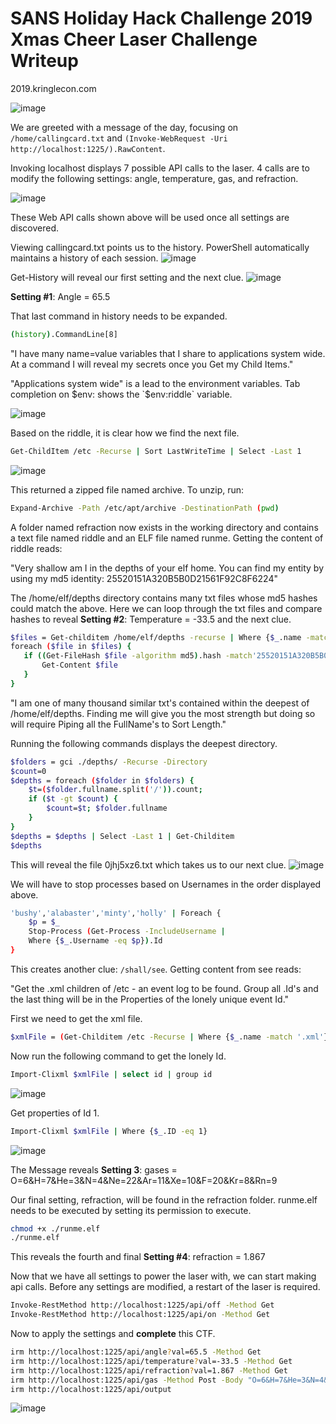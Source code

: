 # SANS Holiday Hack Challenge 2019 Xmas Cheer Laser Challenge Writeup
2019.kringlecon.com

![image](https://user-images.githubusercontent.com/54376366/70858214-19df3e80-1ebb-11ea-8b3f-c229510aa309.png)

We are greeted with a message of the day, focusing on `/home/callingcard.txt` and `(Invoke-WebRequest -Uri http://localhost:1225/).RawContent`.

Invoking localhost displays 7 possible API calls to the laser. 4 calls are to modify the following settings: angle, temperature, gas, and refraction.

![image](https://user-images.githubusercontent.com/54376366/70858279-7727bf80-1ebc-11ea-8ea2-f0ba040596fb.png)

These Web API calls shown above will be used once all settings are discovered.

Viewing callingcard.txt points us to the history. PowerShell automatically maintains a history of each session. 
![image](https://user-images.githubusercontent.com/54376366/70858330-5a3fbc00-1ebd-11ea-9acb-475440b49257.png)

Get-History will reveal our first setting and the next clue.
![image](https://user-images.githubusercontent.com/54376366/70858379-5eb8a480-1ebe-11ea-9501-a8e2b9acf9ab.png)

**Setting #1**: Angle = 65.5

That last command in history needs to be expanded.
```sh
(history).CommandLine[8]
```
"I have many name=value variables that I share to applications system wide. At a command I will reveal my secrets once you Get my Child Items."


"Applications system wide" is a lead to the environment variables. Tab completion on $env: shows the `$env:riddle` variable.

![image](https://user-images.githubusercontent.com/54376366/70858555-3aaa9280-1ec1-11ea-8ed1-bef2b2675f53.png)

Based on the riddle, it is clear how we find the next file.
```sh
Get-ChildItem /etc -Recurse | Sort LastWriteTime | Select -Last 1
```
![image](https://user-images.githubusercontent.com/54376366/70858647-0d5ee400-1ec3-11ea-97db-077a7eddfab7.png)

This returned a zipped file named archive. To unzip, run: 
```sh
Expand-Archive -Path /etc/apt/archive -DestinationPath (pwd)
```
A folder named refraction now exists in the working directory and contains a text file named riddle and an ELF file named runme. Getting the content of riddle reads:

"Very shallow am I in the depths of your elf home. You can find my entity by using my md5 identity: 25520151A320B5B0D21561F92C8F6224"


The /home/elf/depths directory contains many txt files whose md5 hashes could match the above. Here we can loop through the txt files and compare hashes to reveal **Setting #2**: Temperature = -33.5 and the next clue.
 ```sh
$files = Get-childitem /home/elf/depths -recurse | Where {$_.name -match '.txt'}
foreach ($file in $files) {
    if ((Get-FileHash $file -algorithm md5).hash -match'25520151A320B5B0D21561F92C8F6224' ) {
        Get-Content $file
    }
}
```

"I am one of many thousand similar txt's contained within the deepest of /home/elf/depths. Finding me will give you the most strength but doing so will require Piping all the FullName's to Sort Length."


Running the following commands displays the deepest directory.
```sh
$folders = gci ./depths/ -Recurse -Directory                                        
$count=0
$depths = foreach ($folder in $folders) {
    $t=($folder.fullname.split('/')).count;
    if ($t -gt $count) {
        $count=$t; $folder.fullname
    }
}
$depths = $depths | Select -Last 1 | Get-Childitem
$depths
```
This will reveal the file 0jhj5xz6.txt which takes us to our next clue.
![image](https://user-images.githubusercontent.com/54376366/70858928-261dc880-1ec8-11ea-9665-d2aaf753b896.png)

We will have to stop processes based on Usernames in the order displayed above.
```sh
'bushy','alabaster','minty','holly' | Foreach {
    $p = $_
    Stop-Process (Get-Process -IncludeUsername | 
    Where {$_.Username -eq $p}).Id
}
```

This creates another clue: `/shall/see`. Getting content from see reads:

"Get the .xml children of /etc - an event log to be found. Group all .Id's and the last thing will be in the Properties of the lonely unique event Id."

First we need to get the xml file.
```sh
$xmlFile = (Get-Childitem /etc -Recurse | Where {$_.name -match '.xml'})
```
Now run the following command to get the lonely Id.
```sh
Import-Clixml $xmlFile | select id | group id
```
![image](https://user-images.githubusercontent.com/54376366/70859011-ca543f00-1ec9-11ea-9403-43da88738b81.png)

Get properties of Id 1.
```sh
Import-Clixml $xmlFile | Where {$_.ID -eq 1}
```
![image](https://user-images.githubusercontent.com/54376366/70859028-25863180-1eca-11ea-89aa-ad7e726aff02.png)

The Message reveals **Setting 3**: gases = O=6&H=7&He=3&N=4&Ne=22&Ar=11&Xe=10&F=20&Kr=8&Rn=9

Our final setting, refraction, will be found in the refraction folder. runme.elf needs to be executed by setting its permission to execute.
```sh
chmod +x ./runme.elf
./runme.elf
```

This reveals the fourth and final **Setting #4**: refraction = 1.867


Now that we have all settings to power the laser with, we can start making api calls.
Before any settings are modified, a restart of the laser is required.
```sh
Invoke-RestMethod http://localhost:1225/api/off -Method Get
Invoke-RestMethod http://localhost:1225/api/on -Method Get
```

Now to apply the settings and **complete** this CTF.
```sh
irm http://localhost:1225/api/angle?val=65.5 -Method Get
irm http://localhost:1225/api/temperature?val=-33.5 -Method Get
irm http://localhost:1225/api/refraction?val=1.867 -Method Get
irm http://localhost:1225/api/gas -Method Post -Body "O=6&H=7&He=3&N=4&Ne=22&Ar=11&Xe=10&F=20&Kr=8&Rn=9"
irm http://localhost:1225/api/output
```


![image](https://user-images.githubusercontent.com/54376366/70859238-ccb89800-1ecd-11ea-9729-c4011b559819.png)

